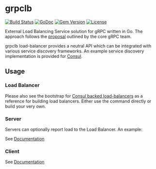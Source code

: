 # grpclb

[![Build Status](https://travis-ci.org/bsm/grpclb.png?branch=master)](https://travis-ci.org/bsm/grpclb)
[![GoDoc](https://godoc.org/github.com/bsm/grpclb?status.png)](http://godoc.org/github.com/bsm/grpclb)
[![Gem Version](https://badge.fury.io/rb/grpclb.svg)](https://badge.fury.io/rb/grpclb)
[![License](https://img.shields.io/badge/License-Apache%202.0-blue.svg)](https://opensource.org/licenses/Apache-2.0)

External Load Balancing Service solution for gRPC written in Go. The approach follows the
[proposal](https://github.com/grpc/grpc/blob/master/doc/load-balancing.md) outlined by the
core gRPC team.

grpclb load-balancer provides a neutral API which can be integrated with various service discovery
frameworks. An example service discovery implementation is provided for [Consul](discovery/consul/).

## Usage

### Load Balancer

Please also see the bootstrap for [Consul backed load-balancers](cmd/grpc-lb-consul/main.go)
as a reference for building load balancers. Either use the command directly or build your very own.

### Server

Servers can optionally report load to the Load Balancer. An example:

See [Documentation](https://godoc.org/github.com/bsm/grpclb/load)

### Client

See [Documentation](https://godoc.org/github.com/bsm/grpclb#NewResolver)
